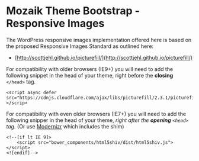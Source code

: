 # Mozaik Theme Bootstrap - Responsive Images

The WordPress responsive images implementation offered here is based on
the proposed Responsive Images Standard as outlined here:
 
- [http://scottjehl.github.io/picturefill/](http://scottjehl.github.io/picturefill/)

For compatibility with older browsers (IE9+) you will need to add the following snippet
in the head of your theme, right before the **closing** `</head>` tag.

	<script async defer src="https://cdnjs.cloudflare.com/ajax/libs/picturefill/2.3.1/picturefill.min.js"></scrip>

For compatibility with even older browsers (IE7+) you will need to add the following snipper
in the head of your theme, *right after the **opening** `<head>` tag.* 
(Or use [Modernizr](http://modernizr.com/) which includes the shim)

	<!--[if lt IE 9]>
	    <script src="bower_components/html5shiv/dist/html5shiv.js"></script>
	<![endif]-->
